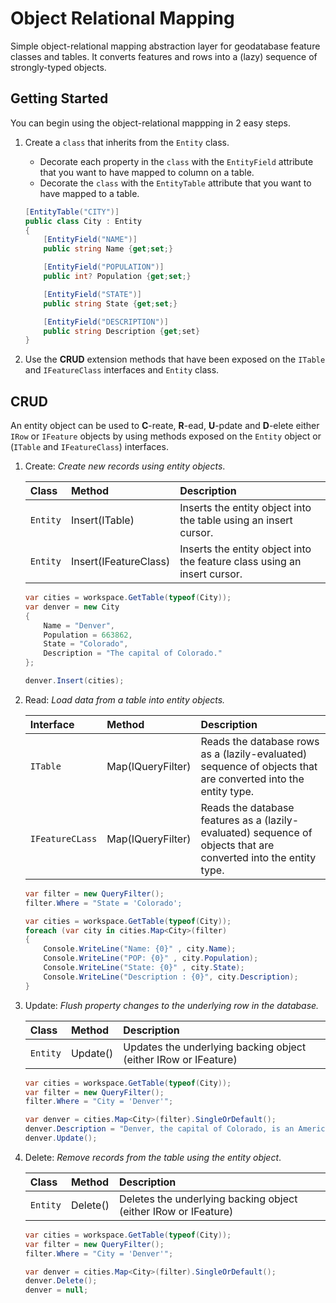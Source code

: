 # Object Relational Mapping
Simple object-relational mapping abstraction layer for geodatabase feature classes and tables. It converts features and rows into a (lazy) sequence of strongly-typed objects.

## Getting Started
You can begin using the object-relational mappping in 2 easy steps.

1. Create a `class` that inherits from the `Entity` class.
    * Decorate each property in the `class` with the `EntityField` attribute that you want to have mapped to column on a table.
    * Decorate the `class` with the `EntityTable` attribute that you want to have mapped to a table.

    ```c#
    [EntityTable("CITY")]
    public class City : Entity
    {
        [EntityField("NAME")]
        public string Name {get;set;}

        [EntityField("POPULATION")]
        public int? Population {get;set;}

        [EntityField("STATE")]
        public string State {get;set;}

        [EntityField("DESCRIPTION")]
        public string Description {get;set}
    }
    ```
2. Use the **CRUD** extension methods that have been exposed on the `ITable` and `IFeatureClass` interfaces and `Entity` class.

## CRUD
An entity object can be used to **C**-reate, **R**-ead, **U**-pdate and **D**-elete either `IRow` or `IFeature` objects by using methods exposed on the `Entity` object or (`ITable` and `IFeatureClass`) interfaces.
  
1. Create: *Create new records using entity objects*.

    Class                   | Method                        | Description
    :-----------------------|:------------------------------|:----------------------|
    `Entity`                | Insert(ITable)                | Inserts the entity object into the table using an insert cursor.
    `Entity`                | Insert(IFeatureClass)         | Inserts the entity object into the feature class using an insert cursor. 

    ```c#
    var cities = workspace.GetTable(typeof(City));
    var denver = new City
    {
        Name = "Denver",
        Population = 663862,
        State = "Colorado",
        Description = "The capital of Colorado."
    };

    denver.Insert(cities);
    ```
2. Read: *Load data from a table into entity objects.*

    Interface               | Method                        | Description
    :-----------------------|:------------------------------|:----------------------|
    `ITable`                | Map(IQueryFilter)             | Reads the database rows as a (lazily-evaluated) sequence of objects that are converted into the entity type.
    `IFeatureCLass`         | Map(IQueryFilter)             | Reads the database features as a (lazily-evaluated) sequence of objects that are converted into the entity type.

    ```c#
    var filter = new QueryFilter();
    filter.Where = "State = 'Colorado';

    var cities = workspace.GetTable(typeof(City));
    foreach (var city in cities.Map<City>(filter)
    {
        Console.WriteLine("Name: {0}" , city.Name);
        Console.WriteLine("POP: {0}" , city.Population);
        Console.WriteLine("State: {0}" , city.State);
        Console.WriteLine("Description : {0}", city.Description);
    }
    ```
3. Update: *Flush property changes to the underlying row in the database.*

    Class                   | Method                        | Description
    :-----------------------|:------------------------------|:----------------------|
    `Entity`                | Update()                      | Updates the underlying backing object (either IRow or IFeature)

    ```c#
    var cities = workspace.GetTable(typeof(City));
    var filter = new QueryFilter();
    filter.Where = "City = 'Denver'";

    var denver = cities.Map<City>(filter).SingleOrDefault();
    denver.Description = "Denver, the capital of Colorado, is an American metropolis dating to the Old West era. Larimer Square, the city’s oldest block, features landmark 19th-century buildings.";
    denver.Update();

    ```

 4. Delete: *Remove records from the table using the entity object*.

    Class                   | Method                        | Description
    :-----------------------|:------------------------------|:----------------------|
    `Entity`                | Delete()                      | Deletes the underlying backing object (either IRow or IFeature)

    ```c#
    var cities = workspace.GetTable(typeof(City));
    var filter = new QueryFilter();
    filter.Where = "City = 'Denver'";

    var denver = cities.Map<City>(filter).SingleOrDefault();
    denver.Delete();
    denver = null;
    ```